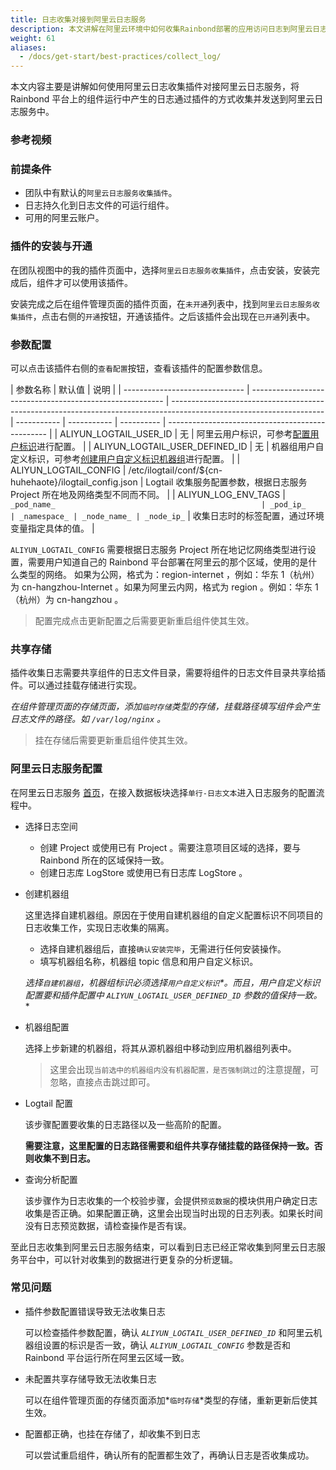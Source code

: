 ```yaml
---
title: 日志收集对接到阿里云日志服务
description: 本文讲解在阿里云环境中如何收集Rainbond部署的应用访问日志到阿里云日志服务
weight: 61
aliases:
  - /docs/get-start/best-practices/collect_log/
---
```


本文内容主要是讲解如何使用阿里云日志收集插件对接阿里云日志服务，将 Rainbond 平台上的组件运行中产生的日志通过插件的方式收集并发送到阿里云日志服务中。

### 参考视频

<bibili-video src="//player.bilibili.com/player.html?aid=883344773&bvid=BV1yK4y1t7cY&cid=195923930&page=1" href="https://www.bilibili.com/video/BV1yK4y1t7cY/" title="Rainbond线上沙龙-组件日志对接到阿里云日志服务"/>

### 前提条件

- 团队中有默认的`阿里云日志服务收集插件`。
- 日志持久化到日志文件的可运行组件。
- 可用的阿里云账户。

### 插件的安装与开通

在团队视图中的我的插件页面中，选择`阿里云日志服务收集插件`，点击安装，安装完成后，组件才可以使用该插件。

安装完成之后在组件管理页面的插件页面，在`未开通`列表中，找到`阿里云日志服务收集插件`，点击右侧的`开通`按钮，开通该插件。之后该插件会出现在`已开通`列表中。

### 参数配置

可以点击该插件右侧的`查看配置`按钮，查看该插件的配置参数信息。

| 参数名称                       | 默认值                                                   | 说明                                                                                                                 |
| ------------------------------ | -------------------------------------------------------- | -------------------------------------------------------------------------------------------------------------------- | ----------- | ----------- | ---------- | ------------------------------------------------ |
| ALIYUN_LOGTAIL_USER_ID         | 无                                                       | 阿里云用户标识，可参考[配置用户标识](https://help.aliyun.com/document_detail/49007.html)进行配置。                   |
| ALIYUN_LOGTAIL_USER_DEFINED_ID | 无                                                       | 机器组用户自定义标识，可参考[创建用户自定义标识机器组](https://help.aliyun.com/document_detail/28983.html)进行配置。 |
| ALIYUN_LOGTAIL_CONFIG          | /etc/ilogtail/conf/\${cn-huhehaote}/ilogtail_config.json | Logtail 收集服务配置参数，根据日志服务 Project 所在地及网络类型不同而不同。                                          |
| ALIYUN_LOG_ENV_TAGS            | `_pod_name_                                              | _pod_ip_                                                                                                             | _namespace_ | _node_name_ | _node_ip_` | 收集日志时的标签配置，通过环境变量指定具体的值。 |

`ALIYUN_LOGTAIL_CONFIG` 需要根据日志服务 Project 所在地记忆网络类型进行设置，需要用户知道自己的 Rainbond 平台部署在阿里云的那个区域，使用的是什么类型的网络。
如果为公网，格式为：region-internet ，例如：华东 1（杭州）为 cn-hangzhou-Internet 。如果为阿里云内网，格式为 region 。例如：华东 1（杭州）为 cn-hangzhou 。

> 配置完成点击更新配置之后需要更新重启组件使其生效。

### 共享存储

插件收集日志需要共享组件的日志文件目录，需要将组件的日志文件目录共享给插件。可以通过挂载存储进行实现。

**在组件管理页面的存储页面，添加*`临时存储`*类型的存储，挂载路径填写组件会产生日志文件的路径。如 `/var/log/nginx` 。**

> 挂在存储后需要更新重启组件使其生效。

### 阿里云日志服务配置

在阿里云日志服务 [首页](https://sls.console.aliyun.com/lognext/profile)，在接入数据板块选择`单行-日志文本`进入日志服务的配置流程中。

- 选择日志空间

  - 创建 Project 或使用已有 Project 。需要注意项目区域的选择，要与 Rainbond 所在的区域保持一致。
  - 创建日志库 LogStore 或使用已有日志库 LogStore 。

- 创建机器组

  这里选择自建机器组。原因在于使用自建机器组的自定义配置标识不同项目的日志收集工作，实现日志收集的隔离。

  - 选择自建机器组后，直接`确认安装完毕`，无需进行任何安装操作。
  - 填写机器组名称，机器组 topic 信息和用户自定义标识。

  **选择`自建机器组`，机器组标识必须选择*`用户自定义标识`*。而且，用户自定义标识配置要和插件配置中 _`ALIYUN_LOGTAIL_USER_DEFINED_ID`_ 参数的值保持一致。**

- 机器组配置

  选择上步新建的机器组，将其从源机器组中移动到应用机器组列表中。

  > 这里会出现`当前选中的机器组内没有机器配置，是否强制跳过`的注意提醒，可忽略，直接点击跳过即可。

- Logtail 配置

  该步骤配置要收集的日志路径以及一些高阶的配置。

  **需要注意，这里配置的日志路径需要和组件共享存储挂载的路径保持一致。否则收集不到日志。**

- 查询分析配置

  该步骤作为日志收集的一个校验步骤，会提供`预览数据`的模块供用户确定日志收集是否正确。如果配置正确，这里会出现当时出现的日志列表。如果长时间没有日志预览数据，请检查操作是否有误。

至此日志收集到阿里云日志服务结束，可以看到日志已经正常收集到阿里云日志服务平台中，可以针对收集到的数据进行更复杂的分析逻辑。

### 常见问题

- 插件参数配置错误导致无法收集日志

  可以检查插件参数配置，确认 _`ALIYUN_LOGTAIL_USER_DEFINED_ID`_ 和阿里云机器组设置的标识是否一致，确认 _`ALIYUN_LOGTAIL_CONFIG`_ 参数是否和 Rainbond 平台运行所在阿里云区域一致。

- 未配置共享存储导致无法收集日志

  可以在组件管理页面的存储页面添加*`临时存储`*类型的存储，重新更新后使其生效。

- 配置都正确，也挂在存储了，却收集不到日志

  可以尝试重启组件，确认所有的配置都生效了，再确认日志是否收集成功。
